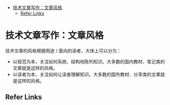 - [技术文章写作：文章风格](#技术文章写作文章风格)
  - [Refer Links](#refer-links)

# 技术文章写作：文章风格

技术文章的风格根据用途 / 面向的读者，大体上可以分为：
- 以规范为本，关注如何系统、结构地陈列知识。大多数的国内教材、笔记类的文章就是这样的风格。
- 以读者为本，关注如何让读者理解知识。大多数的国外教材、分享类的文章就是这样的风格。

## Refer Links
